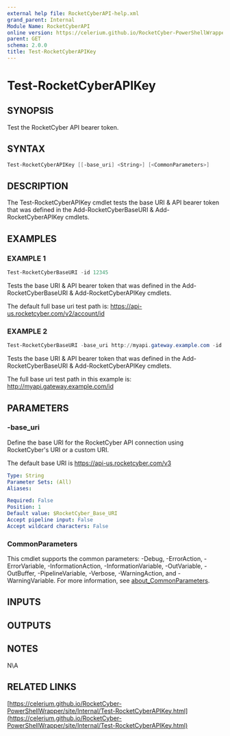 ```yaml
---
external help file: RocketCyberAPI-help.xml
grand_parent: Internal
Module Name: RocketCyberAPI
online version: https://celerium.github.io/RocketCyber-PowerShellWrapper/site/Internal/Test-RocketCyberAPIKey.html
parent: GET
schema: 2.0.0
title: Test-RocketCyberAPIKey
---
```


# Test-RocketCyberAPIKey

## SYNOPSIS
Test the RocketCyber API bearer token.

## SYNTAX

```powershell
Test-RocketCyberAPIKey [[-base_uri] <String>] [<CommonParameters>]
```

## DESCRIPTION
The Test-RocketCyberAPIKey cmdlet tests the base URI & API
bearer token that was defined in the
Add-RocketCyberBaseURI & Add-RocketCyberAPIKey cmdlets.

## EXAMPLES

### EXAMPLE 1
```powershell
Test-RocketCyberBaseURI -id 12345
```

Tests the base URI & API bearer token that was defined in the
Add-RocketCyberBaseURI & Add-RocketCyberAPIKey cmdlets.

The default full base uri test path is:
    https://api-us.rocketcyber.com/v2/account/id

### EXAMPLE 2
```powershell
Test-RocketCyberBaseURI -base_uri http://myapi.gateway.example.com -id 12345
```

Tests the base URI & API bearer token that was defined in the
Add-RocketCyberBaseURI & Add-RocketCyberAPIKey cmdlets.

The full base uri test path in this example is:
    http://myapi.gateway.example.com/id

## PARAMETERS

### -base_uri
Define the base URI for the RocketCyber API connection using RocketCyber's URI or a custom URI.

The default base URI is https://api-us.rocketcyber.com/v3

```yaml
Type: String
Parameter Sets: (All)
Aliases:

Required: False
Position: 1
Default value: $RocketCyber_Base_URI
Accept pipeline input: False
Accept wildcard characters: False
```

### CommonParameters
This cmdlet supports the common parameters: -Debug, -ErrorAction, -ErrorVariable, -InformationAction, -InformationVariable, -OutVariable, -OutBuffer, -PipelineVariable, -Verbose, -WarningAction, and -WarningVariable. For more information, see [about_CommonParameters](http://go.microsoft.com/fwlink/?LinkID=113216).

## INPUTS

## OUTPUTS

## NOTES
N\A

## RELATED LINKS

[https://celerium.github.io/RocketCyber-PowerShellWrapper/site/Internal/Test-RocketCyberAPIKey.html](https://celerium.github.io/RocketCyber-PowerShellWrapper/site/Internal/Test-RocketCyberAPIKey.html)

